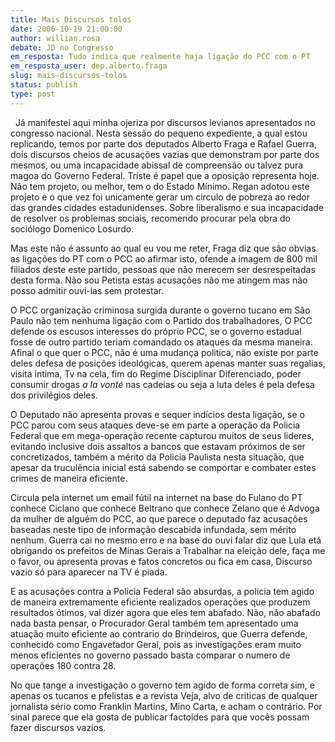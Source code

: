 ```yaml
---
title: Mais Discursos tolos
date: 2006-10-19 21:00:00
author: willian.rosa
debate: JD no Congresso
em_resposta: Tudo indica que realmente haja ligação do PCC com o PT
em_resposta_user: dep.alberto.fraga
slug: mais-discursos-tolos
status: publish 
type: post
---
```


 
Já manifestei aqui minha ojeriza por discursos levianos apresentados no congresso nacional. Nesta sessão do pequeno expediente, a qual estou replicando, temos por parte dos deputados Alberto Fraga e Rafael Guerra, dois discursos cheios de acusações vazias que demonstram por parte dos mesmos, ou uma incapacidade abissal de compreensão ou talvez pura magoa do Governo Federal. Triste é papel que a oposição representa hoje. Não tem projeto, ou melhor, tem o do Estado Mínimo. Regan adotou este projeto e o que vez foi unicamente gerar um circulo de pobreza ao redor das grandes cidades estadunidenses. Sobre liberalismo e sua incapacidade de resolver os problemas sociais, recomendo procurar pela obra do sociólogo Domenico Losurdo.


Mas este não é assunto ao qual eu vou me reter, Fraga diz que são obvias as ligações do PT com o PCC ao afirmar isto, ofende a imagem de 800 mil filiados deste este partido, pessoas que não merecem ser desrespeitadas desta forma. Não sou Petista estas acusações não me atingem mas não posso admitir ouvi-las sem protestar.


O PCC organização criminosa surgida durante o governo tucano em São Paulo não tem nenhuma ligação com o Partido dos trabalhadores, O PCC defende os escusos interesses do próprio PCC, se o governo estadual fosse de outro partido teriam comandado os ataques da mesma maneira. Afinal o que quer o PCC, não é uma mudança politica, não existe por parte deles defesa de posições ideológicas, querem apenas manter suas regalias, visita intima, Tv na cela, fim do Regime Disciplinar Diferenciado, poder consumir drogas *a la vonté* nas cadeias ou seja a luta deles é pela defesa dos privilégios deles. 


O Deputado não apresenta provas e sequer indícios desta ligação, se o PCC parou com seus ataques deve-se em parte a operação da Policia Federal que em mega-operação recente capturou muitos de seus lideres, evitando inclusive dois assaltos a bancos que estavam próximos de ser concretizados, também a mérito da Policia Paulista nesta situação, que apesar da truculência inicial está sabendo se comportar e combater estes crimes de maneira eficiente.


Circula pela internet um email fútil na internet na base do Fulano do PT conhece Ciclano que conhece Beltrano que conhece Zelano que é Advoga da mulher de alguém do PCC, ao que parece o deputado faz acusações baseadas neste tipo de informação descabida infundada, sem mérito nenhum. Guerra cai no mesmo erro e na base do ouvi falar diz que Lula etá obrigando os prefeitos de Minas Gerais a Trabalhar na eleição dele, faça me o favor, ou apresenta provas e fatos concretos ou fica em casa, Discurso vazio só para aparecer na TV é piada.


E as acusações contra a Policia Federal são absurdas, a policia tem agido de maneira extremamente eficiente realizados operações que produzem resultados ótimos, vai dizer agora que eles tem abafado. Não, não abafado nada basta pensar, o Procurador Geral também tem apresentado uma atuação muito eficiente ao contrario do Brindeiros, que Guerra defende, conhecido como Engavetador Geral, pois as investigações eram muito menos eficientes no governo passado basta comparar o numero de operações 180 contra 28.


No que tange a investigação o governo tem agido de forma correta sim, e apenas os tucanos e pfelistas e a revista Veja, alvo de criticas de qualquer jornalista sério como Franklin Martins, Mino Carta, e acham o contrário. Por sinal parece que ela gosta de publicar factoides para que vocês possam fazer discursos vazios. 


